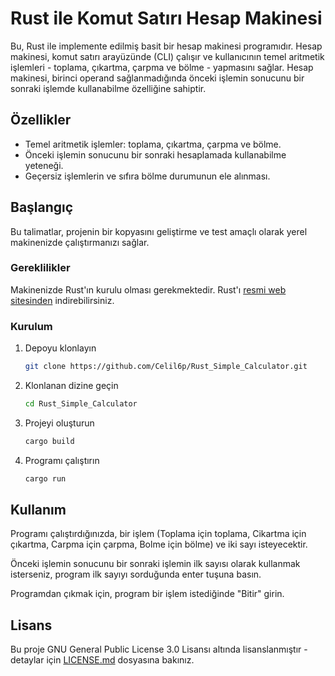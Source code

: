 # Rust ile Komut Satırı Hesap Makinesi

Bu, Rust ile implemente edilmiş basit bir hesap makinesi programıdır. Hesap makinesi, komut satırı arayüzünde (CLI) çalışır ve kullanıcının temel aritmetik işlemleri - toplama, çıkartma, çarpma ve bölme - yapmasını sağlar. Hesap makinesi, birinci operand sağlanmadığında önceki işlemin sonucunu bir sonraki işlemde kullanabilme özelliğine sahiptir.

## Özellikler

- Temel aritmetik işlemler: toplama, çıkartma, çarpma ve bölme.
- Önceki işlemin sonucunu bir sonraki hesaplamada kullanabilme yeteneği.
- Geçersiz işlemlerin ve sıfıra bölme durumunun ele alınması.

## Başlangıç

Bu talimatlar, projenin bir kopyasını geliştirme ve test amaçlı olarak yerel makinenizde çalıştırmanızı sağlar.

### Gereklilikler

Makinenizde Rust'ın kurulu olması gerekmektedir. Rust'ı [resmi web sitesinden](https://www.rust-lang.org/tools/install) indirebilirsiniz.

### Kurulum

1. Depoyu klonlayın
    ```sh
    git clone https://github.com/Celil6p/Rust_Simple_Calculator.git
    ```

2. Klonlanan dizine geçin
    ```sh
    cd Rust_Simple_Calculator
    ```

3. Projeyi oluşturun
    ```sh
    cargo build
    ```

4. Programı çalıştırın
    ```sh
    cargo run
    ```

## Kullanım

Programı çalıştırdığınızda, bir işlem (Toplama için toplama, Cikartma için çıkartma, Carpma için çarpma, Bolme için bölme) ve iki sayı isteyecektir.

Önceki işlemin sonucunu bir sonraki işlemin ilk sayısı olarak kullanmak isterseniz, program ilk sayıyı sorduğunda enter tuşuna basın.

Programdan çıkmak için, program bir işlem istediğinde "Bitir" girin.

## Lisans

Bu proje GNU General Public License 3.0 Lisansı altında lisanslanmıştır - detaylar için [LICENSE.md](LICENSE.md) dosyasına bakınız.


